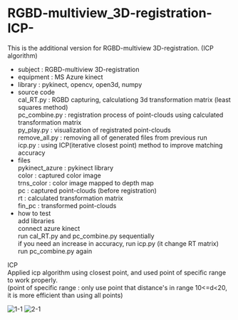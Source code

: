 # RGBD-multiview_3D-registration-ICP-
This is the additional version for RGBD-multiview 3D-registration. (ICP algorithm)

- subject : RGBD-multiview 3D-registration
- equipment : MS Azure kinect
- library : pykinect, opencv, open3d, numpy
- source code\
  cal_RT.py : RGBD capturing, calculationg 3d transformation matrix (least squares method)\
  pc_combine.py : registration process of point-clouds using calculated transformation matrix\
  py_play.py : visualization of registrated point-clouds\
  remove_all.py : removing all of generated files from previous run\
  icp.py : using ICP(iterative closest point) method to improve matching accuracy
- files\
  pykinect_azure : pykinect library\
  color : captured color image\
  trns_color : color image mapped to depth map\
  pc : captured point-clouds (before registration)\
  rt : calculated transformation matrix\
  fin_pc : transformed point-clouds
 - how to test\
  add libraries\
  connect azure kinect\
  run cal_RT.py and pc_combine.py sequentially\
  if you need an increase in accuracy, run icp.py (it change RT matrix)\
  run pc_combine.py again
  
ICP\
  Applied icp algorithm using closest point, and used point of specific range to work properly.\
  (point of specific range : only use point that distance's in range 10<=d<20, it is more efficient than using all points)

![1-1](https://user-images.githubusercontent.com/83062612/213607751-38c34c2d-752a-491c-87a6-faad0254d4c1.PNG)
![2-1](https://user-images.githubusercontent.com/83062612/213607773-1c42230a-afc2-40fc-bc86-a4b81658f7fb.PNG)
